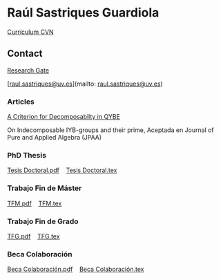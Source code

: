 # Raúl Sastriques Guardiola

[Currículum CVN](https://github.com/raulsas/PhD.github.io/blob/main/Curr%C3%ADculum%20CVN%2011-2024.pdf)

## Contact

[Research Gate](https://www.researchgate.net/profile/Raul-Sastriques-Guardiola-2)

[raul.sastriques@uv.es](mailto: raul.sastriques@uv.es)


### Articles

[A Criterion for Decomposabilty in QYBE ](https://academic.oup.com/imrn/advance-article/doi/10.1093/imrn/rnab357/6474504?guestAccessKey=3a3f55ba-643b-4fda-a0ea-294dd8dea8a2)

On Indecomposable IYB-groups and their prime, Aceptada en Journal of Pure and Applied Algebra (JPAA)

### PhD Thesis
[Tesis Doctoral.pdf](https://github.com/raulsas/PhD.github.io/blob/main/Tesis%20Doctoral/Tesis%20Doctoral.pdf)&nbsp;&nbsp;&nbsp;&nbsp;[Tesis Doctoral.tex](https://github.com/raulsas/PhD.github.io/blob/main/Tesis%20Doctoral/Tesis%20Doctoral.tex)

### Trabajo Fin de Máster
[TFM.pdf](https://github.com/raulsas/PhD.github.io/blob/main/TFM/TFM-final.pdf)&nbsp;&nbsp;&nbsp;&nbsp;[TFM.tex](https://github.com/raulsas/PhD.github.io/blob/main/TFM/TFM-final.tex)

### Trabajo Fin de Grado
[TFG.pdf](https://github.com/raulsas/PhD.github.io/blob/main/TFG/TFG%20final.pdf)&nbsp;&nbsp;&nbsp;&nbsp;[TFG.tex](https://github.com/raulsas/PhD.github.io/blob/main/TFG/TFG%20final.tex)

### Beca Colaboración
[Beca Colaboración.pdf](https://github.com/raulsas/PhD.github.io/blob/main/Beca%20Colaboraci%C3%B3n/Beca%20de%20Colaboracion.pdf)&nbsp;&nbsp;&nbsp;&nbsp;[Beca Colaboración.tex](https://github.com/raulsas/PhD.github.io/blob/main/Beca%20Colaboraci%C3%B3n/Beca%20de%20Colaboracion.tex)

